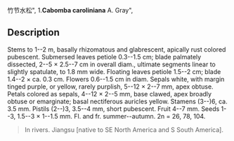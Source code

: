 竹节水松",
1.**Cabomba caroliniana** A. Gray",

## Description
Stems to 1--2 m, basally rhizomatous and glabrescent, apically rust colored pubescent. Submersed leaves petiole 0.3--1.5 cm; blade palmately dissected, 2--5 × 2.5--7 cm in overall diam., ultimate segments linear to slightly spatulate, to 1.8 mm wide. Floating leaves petiole 1.5--2 cm; blade 1.4--2 × ca. 0.3 cm. Flowers 0.6--1.5 cm in diam. Sepals white, with margin tinged purple, or yellow, rarely purplish, 5--12 × 2--7 mm, apex obtuse. Petals colored as sepals, 4--12 × 2--5 mm, base clawed, apex broadly obtuse or emarginate; basal nectiferous auricles yellow. Stamens (3--)6, ca. 3.5 mm. Pistils (2--)3, 3.5--4 mm, short pubescent. Fruit 4--7 mm. Seeds 1--3, 1.5--3 × 1--1.5 mm. Fl. and fr. summer--autumn. 2n = 26, 78, 104.

> In rivers. Jiangsu [native to SE North America and S South America].

